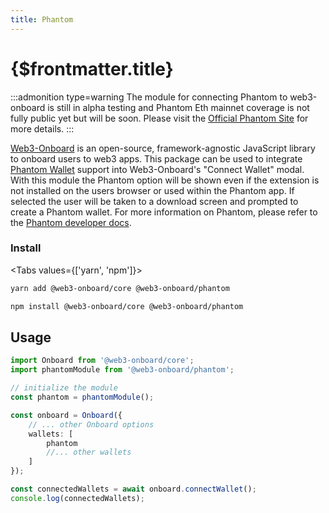 ```yaml
---
title: Phantom
---
```


# {$frontmatter.title}

:::admonition type=warning
The module for connecting Phantom to web3-onboard is still in alpha testing and Phantom Eth mainnet coverage is not fully public yet but will be soon. Please visit the [Official Phantom Site](https://phantom.app/) for more details.
:::

[Web3-Onboard](https://onboard.blocknative.com/) is an open-source, framework-agnostic JavaScript library to onboard users to web3 apps. This package can be used to integrate [Phantom Wallet](https://phantom.app/) support into Web3-Onboard's "Connect Wallet" modal. With this module the Phantom option will be shown even if the extension is not installed on the users browser or used within the Phantom app. If selected the user will be taken to a download screen and prompted to create a Phantom wallet. For more information on Phantom, please refer to the [Phantom developer docs](https://docs.phantom.app/).

### Install

<Tabs values={['yarn', 'npm']}>
<TabPanel value="yarn">

```sh copy
yarn add @web3-onboard/core @web3-onboard/phantom
```

  </TabPanel>
  <TabPanel value="npm">

```sh copy
npm install @web3-onboard/core @web3-onboard/phantom
```

  </TabPanel>
</Tabs>

## Usage

```typescript
import Onboard from '@web3-onboard/core';
import phantomModule from '@web3-onboard/phantom';

// initialize the module
const phantom = phantomModule();

const onboard = Onboard({
	// ... other Onboard options
	wallets: [
		phantom
		//... other wallets
	]
});

const connectedWallets = await onboard.connectWallet();
console.log(connectedWallets);
```
